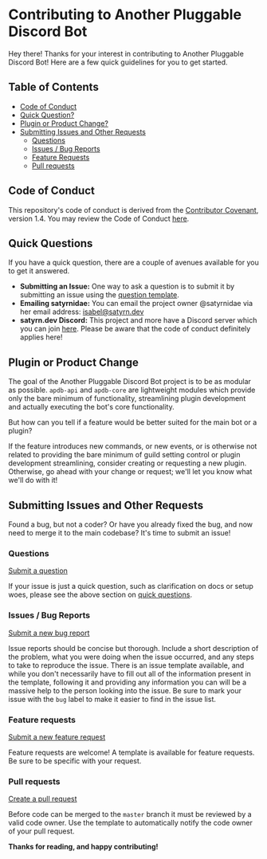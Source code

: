 # Contributing to Another Pluggable Discord Bot

Hey there! Thanks for your interest in contributing to Another Pluggable Discord Bot! Here are a few quick guidelines for you to get started.

## Table of Contents

* [Code of Conduct](#code-of-conduct)
* [Quick Question?](#quick-questions)
* [Plugin or Product Change?](#plugin-or-product-change)
* [Submitting Issues and Other Requests](#submitting-issues-and-other-requests)
  * [Questions](#questions)
  * [Issues / Bug Reports](#issues-/-bug-reports)
  * [Feature Requests](#feature-requests)
  * [Pull requests](#pull-requests)

## Code of Conduct

This repository's code of conduct is derived from the [Contributor Covenant](https://www.contributor-covenant.org), version 1.4.  You may review the Code of Conduct [here](CODE_OF_CONDUCT.md).

## Quick Questions

If you have a quick question, there are a couple of avenues available for you to get it answered.
* **Submitting an Issue:** One way to ask a question is to submit it by submitting an issue using the [question template](https://github.com/satyrnidae/apdb-api/issues/new?assignees=satyrnidae&labels=question&template=question.md).
* **Emailing satyrnidae:** You can email the project owner @satyrnidae via her email address: [isabel@satyrn.dev](mailto:isabel@satyrn.dev)
* **satyrn.dev Discord:** This project and more have a Discord server which you can join [here](https://discord.gg/t8c4E2A).  Please be aware that the code of conduct definitely applies here!

## Plugin or Product Change

The goal of the Another Pluggable Discord Bot project is to be as modular as possible.  `apdb-api` and `apdb-core` are lightweight modules which provide only the bare minimum of functionality, streamlining plugin development and actually executing the bot's core functionality.

But how can you tell if a feature would be better suited for the main bot or a plugin?

If the feature introduces new commands, or new events, or is otherwise not related to providing the bare minimum of guild setting control or plugin development streamlining, consider creating or requesting a new plugin.  Otherwise, go ahead with your change or request; we'll let you know what we'll do with it!

## Submitting Issues and Other Requests

Found a bug, but not a coder?  Or have you already fixed the bug, and now need to merge it to the main codebase?  It's time to submit an issue!

### Questions

[Submit a question](https://github.com/satyrnidae/apdb-api/issues/new?assignees=satyrnidae&labels=question&template=question.md)

If your issue is just a quick question, such as clarification on docs or setup woes, please see the above section on [quick questions](#quick-questions).

### Issues / Bug Reports

[Submit a new bug report](https://github.com/satyrnidae/apdb-api/issues/new?assignees=satyrnidae&labels=bug&template=bug_report.md)

Issue reports should be concise but thorough.  Include a short description of the problem, what you were doing when the issue occurred, and any steps to take to reproduce the issue.  There is an issue template available, and while you don't necessarily have to fill out all of the information present in the template, following it and providing any information you can will be a massive help to the person looking into the issue.  Be sure to mark your issue with the `bug` label to make it easier to find in the issue list.

### Feature requests

[Submit a new feature request](https://github.com/satyrnidae/apdb-api/issues/new?assignees=satyrnidae&labels=enhancement&template=feature_request.md)

Feature requests are welcome!  A template is available for feature requests.  Be sure to be specific with your request.

### Pull requests

[Create a pull request](https://github.com/satyrnidae/apdb-api/compare)

Before code can be merged to the `master` branch it must be reviewed by a valid code owner.  Use the template to automatically notify the code owner of your pull request.

**Thanks for reading, and happy contributing!**
